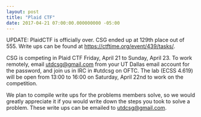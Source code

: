 ```yaml
---
layout: post
title: "Plaid CTF"
date: 2017-04-21 07:00:00.000000000 -05:00
---
```


UPDATE: PlaidCTF is officially over. CSG ended up at 129th place out of 555. Write ups can be found at <https://ctftime.org/event/439/tasks/>.

CSG is competing in Plaid CTF Friday, April 21 to Sunday, April 23. To work remotely, email <utdcsg@gmail.com> from your UT Dallas email account for the password, and join us in IRC in #utdcsg on OFTC. The lab (ECSS 4.619) will be open from 13:00 to 16:00 on Saturday, April 22nd to work on the competition.

We plan to compile write ups for the problems members solve, so we would greatly appreciate it if you would write down the steps you took to solve a problem. These write ups can be emailed to <utdcsg@gmail.com>.
